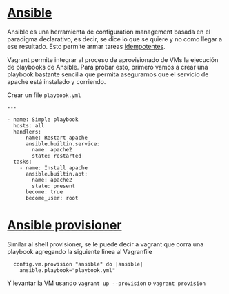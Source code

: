 # [Ansible](https://docs.ansible.com/ansible/latest/user_guide/index.html)

Ansible es una herramienta de configuration management basada en el paradigma declarativo, es decir, se dice lo que se quiere y no como llegar a ese resultado. Esto permite armar tareas [idempotentes](https://es.wikipedia.org/wiki/Idempotencia#:~:text=En%20matem%C3%A1tica%20y%20l%C3%B3gica%2C%20la,elemento%20idempotente%2C%20o%20un%20idempotente).

Vagrant permite integrar al proceso de aprovisionado de VMs la ejecución de playbooks de Ansible. Para probar esto, primero vamos a crear una playbook bastante sencilla que permita asegurarnos que el servicio de apache está instalado y corriendo.

Crear un file `playbook.yml`

```
---

- name: Simple playbook
  hosts: all
  handlers:
    - name: Restart apache
      ansible.builtin.service:
        name: apache2
        state: restarted
  tasks:
    - name: Install apache
      ansible.builtin.apt:
        name: apache2
        state: present
      become: true
      become_user: root
```

# [Ansible provisioner](https://www.vagrantup.com/docs/provisioning/ansible)

Similar al shell provisioner, se le puede decir a vagrant que corra una playbook agregando la siguiente linea al Vagranfile

```
  config.vm.provision "ansible" do |ansible| 
    ansible.playbook="playbook.yml" 
```

Y levantar la VM usando `vagrant up --provision` o `vagrant provision`